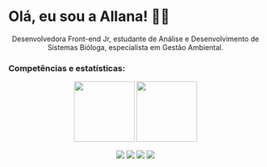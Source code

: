 # Olá, eu sou a Allana! 🌱🍄 

<p align="center">
    Desenvolvedora Front-end Jr, estudante de Análise e Desenvolvimento de Sistemas Bióloga, especialista em Gestão Ambiental. 

<p align="center">
    
### Competências e estatísticas:
      
<p align="center">
  <img height="120em" src="https://github-readme-stats-eight-theta.vercel.app/api?username=allanina&show_icons=true&theme=vue-dark"/>
  <img height="120em" src="https://github-readme-stats-eight-theta.vercel.app/api/top-langs/?username=allanina&layout=compact&langs_count=8&theme=vue-dark"/>


<p align="center">
<a href="https://www.linkedin.com/in/allanaevellyn/"><img src="https://img.shields.io/badge/-Linkedin-008B8B?style=flat&logo=appveyor=&logoColor=white"/></a>
<a href="mailto:allanaevellynm@gmail.com"><img src="https://img.shields.io/badge/-Email-008B8B?style=flat&logo=appveyor=&logoColor=white"/></a>
<a href="https://instagram.com/allanina__/"><img src="https://img.shields.io/badge/-Instagram-008B8B?style=flat&logo=appveyor=&logoColor=white"/></a>
<a href="https://linktr.ee/allanina"><img src="https://img.shields.io/badge/-Linktree-008B8B?style=flat&logo=appveyor=&logoColor=white"/></a>
</p>
